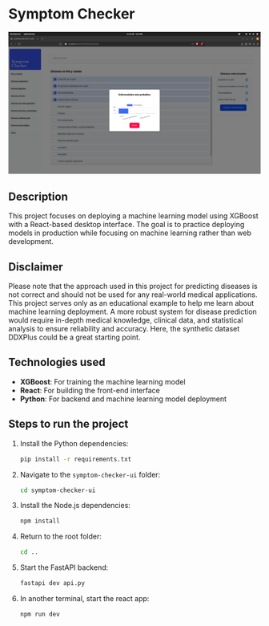 # Symptom Checker

![alt text](images/app.png)

## Description
This project focuses on deploying a machine learning model using XGBoost with a React-based desktop interface. The goal is to practice deploying models in production while focusing on machine learning rather than web development.

## Disclaimer
Please note that the approach used in this project for predicting diseases is not correct and should not be used for any real-world medical applications. This project serves only as an educational example to help me learn about machine learning deployment. A more robust system for disease prediction would require in-depth medical knowledge, clinical data, and statistical analysis to ensure reliability and accuracy. Here, the synthetic dataset DDXPlus could be a great starting point.

## Technologies used
- **XGBoost**: For training the machine learning model
- **React**: For building the front-end interface
- **Python**: For backend and machine learning model deployment

## Steps to run the project
1. Install the Python dependencies:
   ```bash
   pip install -r requirements.txt
   ```
2. Navigate to the `symptom-checker-ui` folder:
   ```bash
   cd symptom-checker-ui
   ```
3. Install the Node.js dependencies:
   ```bash
   npm install
   ```
4. Return to the root folder:
   ```bash
   cd ..
   ```
5. Start the FastAPI backend:
   ```bash
   fastapi dev api.py
   ```
6. In another terminal, start the react app:
   ```bash
   npm run dev
   ```

